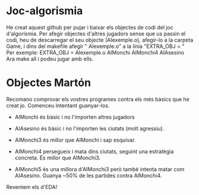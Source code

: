 # Joc-algorismia

He creat aquest github per pujar i baixar els objectes de codi del joc d'algorísmia.
Per afegir objectes d'altres jugadors sense que us passin el codi, heu de descarregar el seu objecte (AIexemple.o), afegir-lo a la carpeta Game, i dins del makefile afegir " AIexemple.o" a la línia "EXTRA_OBJ = "  Per exemple:
EXTRA_OBJ = AIexemple.o AIMonchi AIMonchi4 AIAsesino
Ara make all i podeu jugar amb ells.

# Objectes Martón 

Recomano comprovar els vostres programes contra els més bàsics que he creat jo. Comenceu intentant guanyar-los.

- AIMonchi és bàsic i no l'importen altres jugadors
- AIAsesino és bàsic i no l'importen les ciutats (molt agressiu).


- AIMonchi3 és millor que AIMonchi i sap esquivar.

- AIMonchi4 persegueix i mata dins ciutats, seguint una estratègia concreta. És millor que AIMonchi3.
- AIMonchi5 és una millora d'AIMonchi3 però també intenta matar com AIAsesino. Guanya ~50% de les partides contra AIMonchi4.

Reventem els d'EDA!
